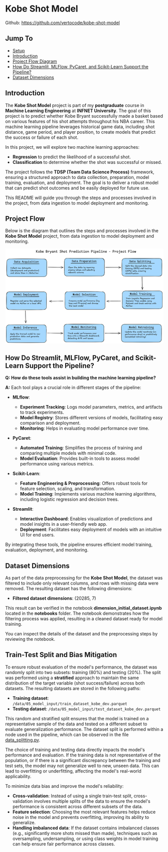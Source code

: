 # Kobe Shot Model

Github: https://github.com/vertocode/kobe-shot-model

## Jump To

- [Setup](/docs/SETUP.md)
- [Introduction](#introduction)
- [Project Flow Diagram](#project-flow)
- [How Do Streamlit, MLFlow, PyCaret, and Scikit-Learn Support the Pipeline?](#how-do-streamlit-mlflow-pycaret-and-scikit-learn-support-the-pipeline)
- [Dataset Dimensions](#dataset-dimensions)

## Introduction

The **Kobe Shot Model** project is part of my **postgraduate** course in **Machine Learning Engineering** at **INFNET University**. The goal of this project is to predict whether Kobe Bryant successfully made a basket based on various features of his shot attempts throughout his NBA career. This machine learning pipeline leverages historical game data, including shot distance, game period, and player position, to create models that predict the success or failure of each shot.

In this project, we will explore two machine learning approaches:
- **Regression** to predict the likelihood of a successful shot.
- **Classification** to determine whether the shot was successful or missed.

The project follows the **TDSP (Team Data Science Process)** framework, ensuring a structured approach to data collection, preparation, model training, evaluation, and deployment. The goal is to deliver a robust model that can predict shot outcomes and be easily deployed for future use.

This README will guide you through the steps and processes involved in the project, from data ingestion to model deployment and monitoring.

## Project Flow

Below is the diagram that outlines the steps and processes involved in the **Kobe Shot Model** project, from data ingestion to model deployment and monitoring.

![Project Flow](docs/images/project_flow.png)

## How Do Streamlit, MLFlow, PyCaret, and Scikit-Learn Support the Pipeline?

**Q: How do these tools assist in building the machine learning pipeline?**

**A:** Each tool plays a crucial role in different stages of the pipeline:

- **MLflow**:
  - **Experiment Tracking**: Logs model parameters, metrics, and artifacts to track experiments.
  - **Model Registry**: Stores different versions of models, facilitating easy comparison and deployment.
  - **Monitoring**: Helps in evaluating model performance over time.

- **PyCaret**:
  - **Automated Training**: Simplifies the process of training and comparing multiple models with minimal code.
  - **Model Evaluation**: Provides built-in tools to assess model performance using various metrics.

- **Scikit-Learn**:
  - **Feature Engineering & Preprocessing**: Offers robust tools for feature selection, scaling, and transformation.
  - **Model Training**: Implements various machine learning algorithms, including logistic regression and decision trees.

- **Streamlit**:
  - **Interactive Dashboard**: Enables visualization of predictions and model insights in a user-friendly web app.
  - **Deployment**: Facilitates easy deployment of models with an intuitive UI for end users.

By integrating these tools, the pipeline ensures efficient model training, evaluation, deployment, and monitoring.

## Dataset Dimensions

As part of the data preprocessing for the **Kobe Shot Model**, the dataset was filtered to include only relevant columns, and rows with missing data were removed. The resulting dataset has the following dimensions:

- **Filtered dataset dimensions**: (20285, 7)

This result can be verified in the notebook **dimension_initial_dataset.ipynb** located in the **notebooks** folder. The notebook demonstrates how the filtering process was applied, resulting in a cleaned dataset ready for model training.

You can inspect the details of the dataset and the preprocessing steps by reviewing the notebook.

## Train-Test Split and Bias Mitigation

To ensure robust evaluation of the model's performance, the dataset was randomly split into two subsets: training (80%) and testing (20%). The split was performed using a **stratified** approach to maintain the same distribution of the target variable (shot success/failure) across both datasets. The resulting datasets are stored in the following paths:

- **Training dataset**: `/data/05_model_input/train_dataset_kobe_dev.parquet`
- **Testing dataset**: `/data/05_model_input/test_dataset_kobe_dev.parquet`

This random and stratified split ensures that the model is trained on a representative sample of the data and tested on a different subset to evaluate generalization performance. The dataset split is performed within a node used in the pipeline, which can be observed in the file [data_splitting.py](https://github.com/vertocode/kobe-shot-model/blob/main/src/kedro_ml/pipelines/shot_model/nodes/data_splitting.py).

The choice of training and testing data directly impacts the model's performance and evaluation. If the training data is not representative of the population, or if there is a significant discrepancy between the training and test sets, the model may not generalize well to new, unseen data. This can lead to overfitting or underfitting, affecting the model's real-world applicability.

To minimize data bias and improve the model's reliability:
- **Cross-validation**: Instead of using a single train-test split, cross-validation involves multiple splits of the data to ensure the model's performance is consistent across different subsets of the data.
- **Feature selection**: Choosing the most relevant features helps reduce noise in the model and prevents overfitting, improving its ability to generalize.
- **Handling imbalanced data**: If the dataset contains imbalanced classes (e.g., significantly more shots missed than made), techniques such as oversampling, undersampling, or using class weights in model training can help ensure fair performance across classes.
